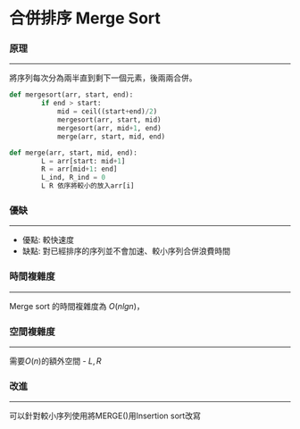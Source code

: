 # 合併排序 Merge Sort
### 原理
---
將序列每次分為兩半直到剩下一個元素，後兩兩合併。
```python
def mergesort(arr, start, end):
        if end > start:    
            mid = ceil((start+end)/2)
            mergesort(arr, start, mid)
            mergesort(arr, mid+1, end)
            merge(arr, start, mid, end)

def merge(arr, start, mid, end):
        L = arr[start: mid+1]
        R = arr[mid+1: end]
        L_ind, R_ind = 0
        L R 依序將較小的放入arr[i]
```
### 優缺
---
* 優點: 較快速度
* 缺點: 對已經排序的序列並不會加速、較小序列合併浪費時間

### 時間複雜度
---
Merge sort 的時間複雜度為 $O(nlg{n})$，

### 空間複雜度
---
需要$O(n)$的額外空間 - $L, R$

### 改進
---
可以針對較小序列使用將MERGE()用Insertion sort改寫